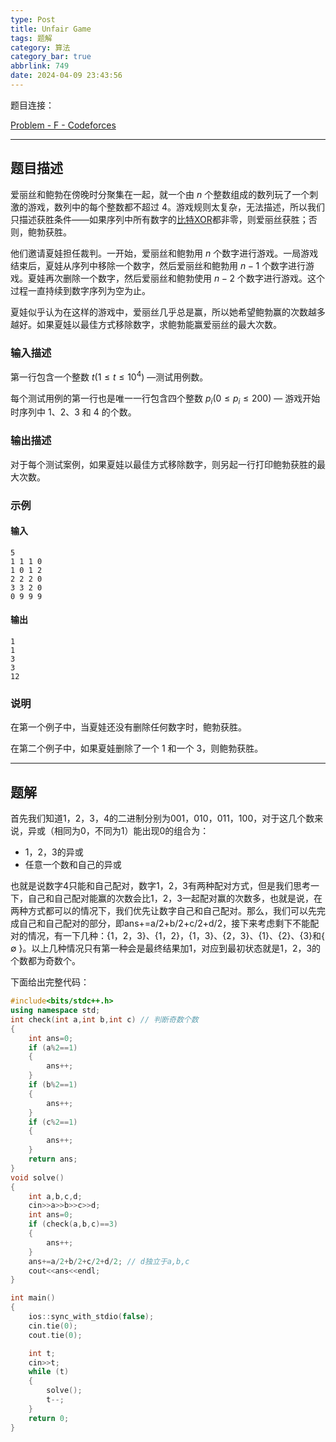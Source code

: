 ```yaml
---
type: Post
title: Unfair Game
tags: 题解
category: 算法
category_bar: true
abbrlink: 749
date: 2024-04-09 23:43:56
---
```


题目连接：

[Problem - F - Codeforces](https://codeforces.com/contest/1955/problem/F)

---

## 题目描述

爱丽丝和鲍勃在傍晚时分聚集在一起，就一个由 $n$ 个整数组成的数列玩了一个刺激的游戏，数列中的每个整数都不超过 4。游戏规则太复杂，无法描述，所以我们只描述获胜条件——如果序列中所有数字的[比特XOR](http://tiny.cc/xor_wiki_eng)都非零，则爱丽丝获胜；否则，鲍勃获胜。

他们邀请夏娃担任裁判。一开始，爱丽丝和鲍勃用 $n$ 个数字进行游戏。一局游戏结束后，夏娃从序列中移除一个数字，然后爱丽丝和鲍勃用 $n-1$ 个数字进行游戏。夏娃再次删除一个数字，然后爱丽丝和鲍勃使用 $n - 2$ 个数字进行游戏。这个过程一直持续到数字序列为空为止。

夏娃似乎认为在这样的游戏中，爱丽丝几乎总是赢，所以她希望鲍勃赢的次数越多越好。如果夏娃以最佳方式移除数字，求鲍勃能赢爱丽丝的最大次数。

### 输入描述

第一行包含一个整数 $t ( 1 \le t \le 10^4 )$ —测试用例数。

每个测试用例的第一行也是唯一一行包含四个整数 $p_i ( 0 \le p_i \le 200 )$ — 游戏开始时序列中 1、2、3 和 4 的个数。

### 输出描述

对于每个测试案例，如果夏娃以最佳方式移除数字，则另起一行打印鲍勃获胜的最大次数。

### 示例

#### 输入

```Plain text
5
1 1 1 0
1 0 1 2
2 2 2 0
3 3 2 0
0 9 9 9
```

#### 输出

```Plain text
1
1
3
3
12
```

### 说明

在第一个例子中，当夏娃还没有删除任何数字时，鲍勃获胜。

在第二个例子中，如果夏娃删除了一个 1 和一个 3，则鲍勃获胜。

---

## 题解

首先我们知道1，2，3，4的二进制分别为001，010，011，100，对于这几个数来说，异或（相同为0，不同为1）能出现0的组合为：

- 1，2，3的异或
- 任意一个数和自己的异或

也就是说数字4只能和自己配对，数字1，2，3有两种配对方式，但是我们思考一下，自己和自己配对能赢的次数会比1，2，3一起配对赢的次数多，也就是说，在两种方式都可以的情况下，我们优先让数字自己和自己配对。那么，我们可以先完成自己和自己配对的部分，即ans+=a/2+b/2+c/2+d/2，接下来考虑剩下不能配对的情况，有一下几种：{1，2，3}、{1，2}，{1，3}、{2，3}、{1}、{2}、{3}和{ $\emptyset$ }。以上几种情况只有第一种会是最终结果加1，对应到最初状态就是1，2，3的个数都为奇数个。

下面给出完整代码：

```cpp
#include<bits/stdc++.h>
using namespace std;
int check(int a,int b,int c) // 判断奇数个数
{
    int ans=0;
    if (a%2==1)
    {
        ans++;
    }
    if (b%2==1)
    {
        ans++;
    }
    if (c%2==1)
    {
        ans++;
    }
    return ans;
}
void solve()
{
    int a,b,c,d;
    cin>>a>>b>>c>>d;
    int ans=0;
    if (check(a,b,c)==3)
    {
        ans++;
    }
    ans+=a/2+b/2+c/2+d/2; // d独立于a,b,c
    cout<<ans<<endl;
}

int main()
{
    ios::sync_with_stdio(false);
    cin.tie(0);
    cout.tie(0);

    int t;
    cin>>t;
    while (t)
    {
        solve();
        t--;
    }
    return 0;
}
```

